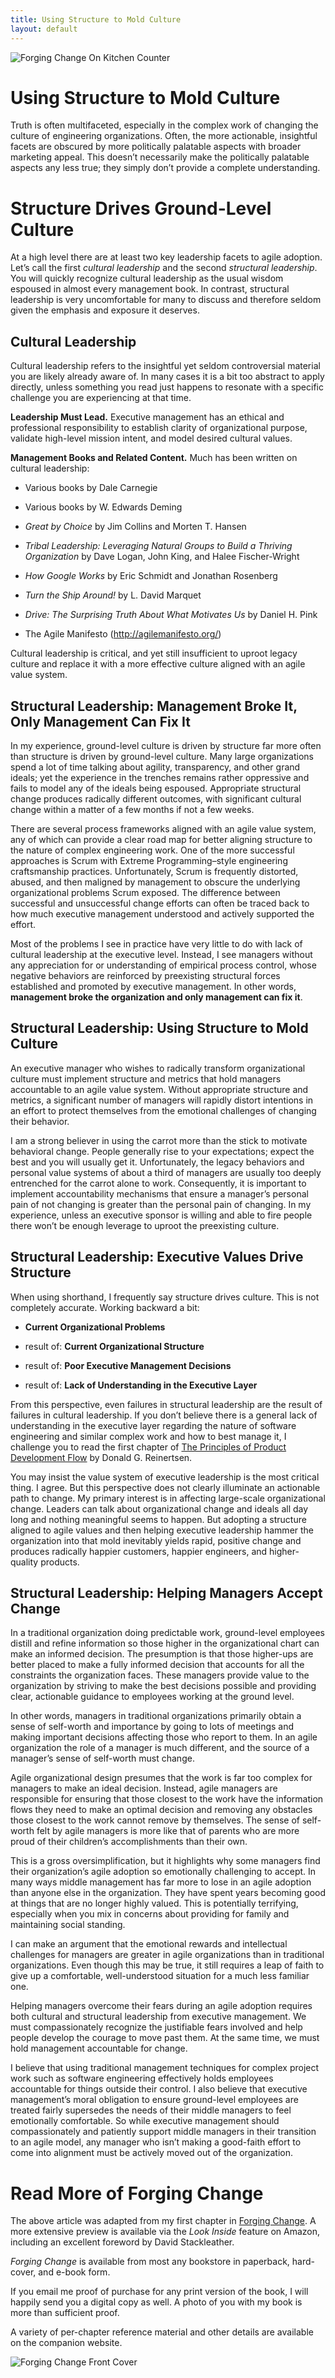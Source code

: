```yaml
---
title: Using Structure to Mold Culture
layout: default
---
```


![Forging Change On Kitchen Counter](images/ForgingChangeOnKitchenCounter.jpg)

# Using Structure to Mold Culture

Truth is often multifaceted, especially in the complex work of changing the culture of engineering organizations. Often, the more actionable, insightful facets are obscured by more politically palatable aspects with broader marketing appeal. This doesn’t necessarily make the politically palatable aspects any less true; they simply don’t provide a complete understanding.

# Structure Drives Ground-Level Culture

At a high level there are at least two key leadership facets to agile adoption. Let’s call the first *cultural leadership* and the second *structural leadership*. You will quickly recognize cultural leadership as the usual wisdom espoused in almost every management book. In contrast, structural leadership is very uncomfortable for many to discuss and therefore seldom given the emphasis and exposure it deserves.

## Cultural Leadership

Cultural leadership refers to the insightful yet seldom controversial material you are likely already aware of. In many cases it is a bit too abstract to apply directly, unless something you read just happens to resonate with a specific challenge you are experiencing at that time.

**Leadership Must Lead.** Executive management has an ethical and professional responsibility to establish clarity of organizational purpose, validate high-level mission intent, and model desired cultural values.

**Management Books and Related Content.** Much has been written on cultural leadership:

* Various books by Dale Carnegie

* Various books by W. Edwards Deming

* *Great by Choice* by Jim Collins and Morten T. Hansen

* *Tribal Leadership: Leveraging Natural Groups to Build a Thriving Organization* by Dave Logan, John King, and Halee Fischer-Wright

* *How Google Works* by Eric Schmidt and Jonathan Rosenberg

* *Turn the Ship Around!* by L. David Marquet

* *Drive: The Surprising Truth About What Motivates Us* by Daniel H. Pink

* The Agile Manifesto (http://agilemanifesto.org/)

Cultural leadership is critical, and yet still insufficient to uproot legacy culture and replace it with a more effective culture aligned with an agile value system.

## Structural Leadership: Management Broke It, Only Management Can Fix It

In my experience, ground-level culture is driven by structure far more often than structure is driven by ground-level culture. Many large organizations spend a lot of time talking about agility, transparency, and other grand ideals; yet the experience in the trenches remains rather oppressive and fails to model any of the ideals being espoused. Appropriate structural change produces radically different outcomes, with significant cultural change within a matter of a few months if not a few weeks.

There are several process frameworks aligned with an agile value system, any of which can provide a clear road map for better aligning structure to the nature of complex engineering work. One of the more successful approaches is Scrum with Extreme Programming–style engineering craftsmanship practices. Unfortunately, Scrum is frequently distorted, abused, and then maligned by management to obscure the underlying organizational problems Scrum exposed. The difference between successful and unsuccessful change efforts can often be traced back to how much executive management understood and actively supported the effort.

Most of the problems I see in practice have very little to do with lack of cultural leadership at the executive level. Instead, I see managers without any appreciation for or understanding of empirical process control, whose negative behaviors are reinforced by preexisting structural forces established and promoted by executive management. In other words, **management broke the organization and only management can fix it**.

## Structural Leadership: Using Structure to Mold Culture

An executive manager who wishes to radically transform organizational culture must implement structure and metrics that hold managers accountable to an agile value system. Without appropriate structure and metrics, a significant number of managers will rapidly distort intentions in an effort to protect themselves from the emotional challenges of changing their behavior.

I am a strong believer in using the carrot more than the stick to motivate behavioral change. People generally rise to your expectations; expect the best and you will usually get it. Unfortunately, the legacy behaviors and personal value systems of about a third of managers are usually too deeply entrenched for the carrot alone to work. Consequently, it is important to implement accountability mechanisms that ensure a manager’s personal pain of not changing is greater than the personal pain of changing. In my experience, unless an executive sponsor is willing and able to fire people there won’t be enough leverage to uproot the preexisting culture.

## Structural Leadership: Executive Values Drive Structure

When using shorthand, I frequently say structure drives culture. This is not completely accurate. Working backward a bit:

* **Current Organizational Problems**

* result of: **Current Organizational Structure**

* result of: **Poor Executive Management Decisions**

* result of: **Lack of Understanding in the Executive Layer**

From this perspective, even failures in structural leadership are the result of failures in cultural leadership. If you don’t believe there is a general lack of understanding in the executive layer regarding the nature of software engineering and similar complex work and how to best manage it, I challenge you to read the first chapter of [The Principles of Product Development Flow](http://lpd2.com/downloads/) by Donald G. Reinertsen.

You may insist the value system of executive leadership is the most critical thing. I agree. But this perspective does not clearly illuminate an actionable path to change. My primary interest is in affecting large-scale organizational change. Leaders can talk about organizational change and ideals all day long and nothing meaningful seems to happen. But adopting a structure aligned to agile values and then helping executive leadership hammer the organization into that mold inevitably yields rapid, positive change and produces radically happier customers, happier engineers, and higher-quality products.

## Structural Leadership: Helping Managers Accept Change

In a traditional organization doing predictable work, ground-level employees distill and refine information so those higher in the organizational chart can make an informed decision. The presumption is that those higher-ups are better placed to make a fully informed decision that accounts for all the constraints the organization faces. These managers provide value to the organization by striving to make the best decisions possible and providing clear, actionable guidance to employees working at the ground level.

In other words, managers in traditional organizations primarily obtain a sense of self-worth and importance by going to lots of meetings and making important decisions affecting those who report to them. In an agile organization the role of a manager is much different, and the source of a manager’s sense of self-worth must change.

Agile organizational design presumes that the work is far too complex for managers to make an ideal decision. Instead, agile managers are responsible for ensuring that those closest to the work have the information flows they need to make an optimal decision and removing any obstacles those closest to the work cannot remove by themselves. The sense of self-worth felt by agile managers is more like that of parents who are more proud of their children’s accomplishments than their own.

This is a gross oversimplification, but it highlights why some managers find their organization’s agile adoption so emotionally challenging to accept. In many ways middle management has far more to lose in an agile adoption than anyone else in the organization. They have spent years becoming good at things that are no longer highly valued. This is potentially terrifying, especially when you mix in concerns about providing for family and maintaining social standing.

I can make an argument that the emotional rewards and intellectual challenges for managers are greater in agile organizations than in traditional organizations. Even though this may be true, it still requires a leap of faith to give up a comfortable, well-understood situation for a much less familiar one.

Helping managers overcome their fears during an agile adoption requires both cultural and structural leadership from executive management. We must compassionately recognize the justifiable fears involved and help people develop the courage to move past them. At the same time, we must hold management accountable for change.

I believe that using traditional management techniques for complex project work such as software engineering effectively holds employees accountable for things outside their control. I also believe that executive management’s moral obligation to ensure ground-level employees are treated fairly supersedes the needs of their middle managers to feel emotionally comfortable. So while executive management should compassionately and patiently support middle managers in their transition to an agile model, any manager who isn’t making a good-faith effort to come into alignment must be actively moved out of the organization.

# Read More of Forging Change

The above article was adapted from my first chapter in [Forging Change](https://www.amazon.com/author/jamesleecarpenter). A more extensive preview is available via the *Look Inside* feature on Amazon, including an excellent foreword by David Stackleather.

*Forging Change* is available from most any bookstore in paperback, hard-cover, and e-book form. 

If you email me proof of purchase for any print version of the book, I will happily send you a digital copy as well. A photo of you with my book is more than sufficient proof.

A variety of per-chapter reference material and other details are available on the companion website.


![Forging Change Front Cover](images/front-cover.jpg)

